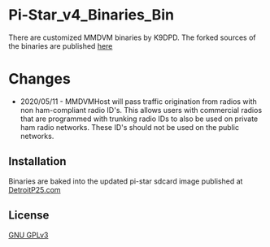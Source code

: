 # Pi-Star_v4_Binaries_Bin

There are customized MMDVM binaries by K9DPD. The forked sources of the binaries are published [here](https://github.com/gopher2/MMDVMHost)

# Changes
* 2020/05/11 - MMDVMHost will pass traffic origination from radios with non ham-compliant radio ID's. This allows users with commercial radios that are programmed with trunking radio IDs to also be used on private ham radio networks. These ID's should not be used on the public networks. 

## Installation

Binaries are baked into the updated pi-star sdcard image published at [DetroitP25.com](http://detroitp25.com/)


## License
[GNU GPLv3](https://choosealicense.com/licenses/gpl-3.0/)
